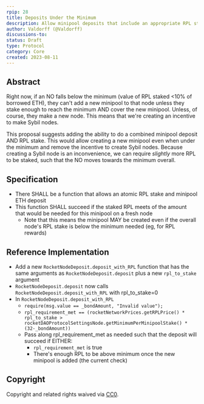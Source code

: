 ```yaml
---
rpip: 28
title: Deposits Under the Minimum
description: Allow minipool deposits that include an appropriate RPL stake, even when under the "minimum" RPL threshold 
author: Valdorff (@Valdorff)
discussions-to: 
status: Draft
type: Protocol
category: Core
created: 2023-08-11
---
```


## Abstract

Right now, if an NO falls below the minimum (value of RPL staked <10% of borrowed ETH), they can't 
add a new minipool to that node unless they stake enough to reach the minimum AND cover the new
minipool. Unless, of course, they make a new node. This means that we're creating an incentive to
make Sybil nodes.

This proposal suggests adding the ability to do a combined minipool deposit AND RPL stake. This
would allow creating a new minipool even when under the minimum and remove the incentive to create
Sybil nodes. Because creating a Sybil node is an inconvenience, we can require _slightly_ more RPL
to be staked, such that the NO moves towards the minimum overall.

## Specification

- There SHALL be a function that allows an atomic RPL stake and minipool ETH deposit
- This function SHALL succeed if the staked RPL meets of the amount that would be needed for this
  minipool on a fresh node
  - Note that this means the minipool MAY be created even if the overall node's RPL stake is below
    the minimum needed (eg, for RPL rewards) 

## Reference Implementation

- Add a new `RocketNodeDeposit.deposit_with_RPL` function that has the same arguments as
  `RocketNodeDeposit.deposit` plus a new `rpl_to_stake` argument 
- `RocketNodeDeposit.deposit` now calls `RocketNodeDeposit.deposit_with_RPL` with rpl_to_stake=0
- In `RocketNodeDeposit.deposit_with_RPL`
  - `require(msg.value == _bondAmount, "Invalid value");`
  - `rpl_requirement_met == (rocketNetworkPrices.getRPLPrice() * rpl_to_stake > rocketDAOProtocolSettingsNode.getMinimumPerMinipoolStake() * (32-_bondAmount))`
  - Pass along rpl_requirement_met as needed such that the deposit will succeed if EITHER:
    - `rpl_requirement_met` is true
    - There's enough RPL to be above minimum once the new minipool is added (the current check)

## Copyright

Copyright and related rights waived via [CC0](https://creativecommons.org/publicdomain/zero/1.0/).

